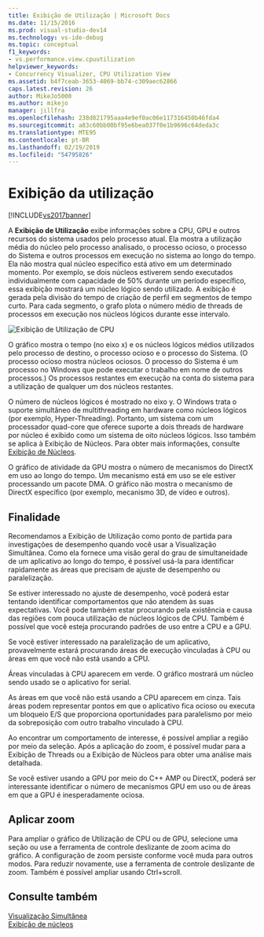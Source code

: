 ```yaml
---
title: Exibição de Utilização | Microsoft Docs
ms.date: 11/15/2016
ms.prod: visual-studio-dev14
ms.technology: vs-ide-debug
ms.topic: conceptual
f1_keywords:
- vs.performance.view.cpuutilization
helpviewer_keywords:
- Concurrency Visualizer, CPU Utilization View
ms.assetid: b4f7ceab-3653-4069-bb74-c309aec62866
caps.latest.revision: 26
author: MikeJo5000
ms.author: mikejo
manager: jillfra
ms.openlocfilehash: 238d821795aaa4e9ef0ac06e117316450b46fda4
ms.sourcegitcommit: a83c60bb00bf95e6bea037f0e1b9696c64deda3c
ms.translationtype: MTE95
ms.contentlocale: pt-BR
ms.lasthandoff: 02/19/2019
ms.locfileid: "54795826"
---
```

# <a name="utilization-view"></a>Exibição da utilização
[!INCLUDE[vs2017banner](../includes/vs2017banner.md)]

A **Exibição de Utilização** exibe informações sobre a CPU, GPU e outros recursos do sistema usados pelo processo atual. Ela mostra a utilização média do núcleo pelo processo analisado, o processo ocioso, o processo do Sistema e outros processos em execução no sistema ao longo do tempo. Ela não mostra qual núcleo específico está ativo em um determinado momento. Por exemplo, se dois núcleos estiverem sendo executados individualmente com capacidade de 50% durante um período específico, essa exibição mostrará um núcleo lógico sendo utilizado. A exibição é gerada pela divisão do tempo de criação de perfil em segmentos de tempo curto. Para cada segmento, o grafo plota o número médio de threads de processos em execução nos núcleos lógicos durante esse intervalo.  
  
 ![Exibição de Utilização de CPU](../profiling/media/vsts-ppacpuutil.png "VSTS_PPAcpuUtil")  
  
 O gráfico mostra o tempo (no eixo x) e os núcleos lógicos médios utilizados pelo processo de destino, o processo ocioso e o processo do Sistema. (O processo ocioso mostra núcleos ociosos. O processo do Sistema é um processo no Windows que pode executar o trabalho em nome de outros processos.) Os processos restantes em execução na conta do sistema para a utilização de qualquer um dos núcleos restantes.  
  
 O número de núcleos lógicos é mostrado no eixo y. O Windows trata o suporte simultâneo de multithreading em hardware como núcleos lógicos (por exemplo, Hyper-Threading). Portanto, um sistema com um processador quad-core que oferece suporte a dois threads de hardware por núcleo é exibido como um sistema de oito núcleos lógicos. Isso também se aplica à Exibição de Núcleos. Para obter mais informações, consulte [Exibição de Núcleos](../profiling/cores-view.md).  
  
 O gráfico de atividade da GPU mostra o número de mecanismos do DirectX em uso ao longo do tempo.  Um mecanismo está em uso se ele estiver processando um pacote DMA.  O gráfico não mostra o mecanismo de DirectX específico (por exemplo, mecanismo 3D, de vídeo e outros).  
  
## <a name="purpose"></a>Finalidade  
 Recomendamos a Exibição de Utilização como ponto de partida para investigações de desempenho quando você usar a Visualização Simultânea. Como ela fornece uma visão geral do grau de simultaneidade de um aplicativo ao longo do tempo, é possível usá-la para identificar rapidamente as áreas que precisam de ajuste de desempenho ou paralelização.  
  
 Se estiver interessado no ajuste de desempenho, você poderá estar tentando identificar comportamentos que não atendem às suas expectativas. Você pode também estar procurando pela existência e causa das regiões com pouca utilização de núcleos lógicos de CPU. Também é possível que você esteja procurando padrões de uso entre a CPU e a GPU.  
  
 Se você estiver interessado na paralelização de um aplicativo, provavelmente estará procurando áreas de execução vinculadas à CPU ou áreas em que você não está usando a CPU.  
  
 Áreas vinculadas à CPU aparecem em verde. O gráfico mostrará um núcleo sendo usado se o aplicativo for serial.  
  
 As áreas em que você não está usando a CPU aparecem em cinza. Tais áreas podem representar pontos em que o aplicativo fica ocioso ou executa um bloqueio E/S que proporciona oportunidades para paralelismo por meio da sobreposição com outro trabalho vinculado à CPU.  
  
 Ao encontrar um comportamento de interesse, é possível ampliar a região por meio da seleção. Após a aplicação do zoom, é possível mudar para a Exibição de Threads ou a Exibição de Núcleos para obter uma análise mais detalhada.  
  
 Se você estiver usando a GPU por meio do C++ AMP ou DirectX, poderá ser interessante identificar o número de mecanismos GPU em uso ou de áreas em que a GPU é inesperadamente ociosa.  
  
## <a name="zooming"></a>Aplicar zoom  
 Para ampliar o gráfico de Utilização de CPU ou de GPU, selecione uma seção ou use a ferramenta de controle deslizante de zoom acima do gráfico. A configuração de zoom persiste conforme você muda para outros modos. Para reduzir novamente, use a ferramenta de controle deslizante de zoom. Também é possível ampliar usando Ctrl+scroll.  
  
## <a name="see-also"></a>Consulte também  
 [Visualização Simultânea](../profiling/concurrency-visualizer.md)   
 [Exibição de núcleos](../profiling/cores-view.md)
